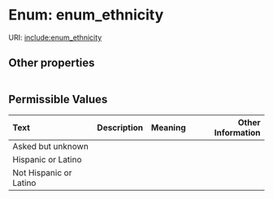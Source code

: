
# Enum: enum_ethnicity




URI: [include:enum_ethnicity](https://w3id.org/include/enum_ethnicity)


## Other properties

|  |  |  |
| --- | --- | --- |

## Permissible Values

| Text | Description | Meaning | Other Information |
| :--- | :---: | :---: | ---: |
| Asked but unknown |  |  |  |
| Hispanic or Latino |  |  |  |
| Not Hispanic or Latino |  |  |  |

